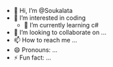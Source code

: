 - 👋 Hi, I’m @Soukalata
- 👀 I’m interested in coding
  - 🌱 I’m currently learning c#
- 💞️ I’m looking to collaborate on ...
- 📫 How to reach me ...
- 😄 Pronouns: ...
- ⚡ Fun fact: ...

<!---
Soukalata/Soukalata is a ✨ special ✨ repository because its `README.md` (this file) appears on your GitHub profile.
You can click the Preview link to take a look at your changes.
--->

